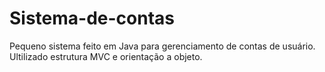 # Sistema-de-contas
Pequeno sistema feito em Java para gerenciamento de contas de usuário.
Ultilizado estrutura MVC e orientação a objeto.
